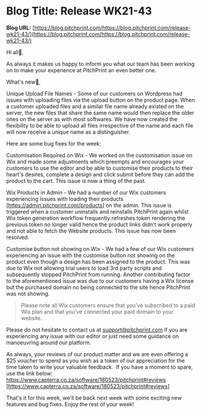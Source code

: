 # **Blog Title**: Release WK21-43

**Blog URL:** [https://blog.pitchprint.com/https://blog.pitchprint.com/release-wk21-43/](https://blog.pitchprint.com/https://blog.pitchprint.com/release-wk21-43/)

Hi all👋,

As always it makes us happy to inform you what our team has been working on to make your experience at PitchPrint an even better one.

What's new🚀,

Unique Upload File Names - Some of our customers on Wordpress had issues with uploading files via the upload button on the product page.
When a customer uploaded files and a similar file name already existed on the server, the new files that share the same name would then
replace the older ones on the server as with most softwares. We have now created the flexibility to be able to upload all files irrespective
of the name and each file will now receive a unique name as a distinguisher.

Here are some bug fixes for the week:

Customisation Required on Wix - We worked on the customisation issue on Wix and made some adjustments which preempts and encourages your
customers to use the editor and be able to customise their products to their heart's desires, complete a design and click submit before they
can add the product to the cart. This issue is now a thing of the past.

Wix Products in Admin - We had a number of our Wix customers experiencing issues with loading their products
[https://admin.pitchprint.com/products] on the admin. This issue is triggered when a customer uninstalls and reinstalls PitchPrint again
whilst Wix token generation workflow frequently refreshes token rendering the previous token no longer valid hence the product links didn't
work properly and not able to fetch the Website products. This issue has now been resolved.

Customise button not showing on Wix - We had a few of our Wix customers experiencing an issue with the customise button not showing on the
product even though a design has been assigned to the product. This was due to Wix not allowing trial users to load 3rd party scripts and
subsequently stopped PitchPrint from running. Another contributing factor to the aforementioned issue was due to our customers having a Wix
license but the purchased domain no being connected to the site hence PitchPrint was not showing.

> Please note all Wix customers ensure that you've subscribed to a paid Wix plan and that you've connected your paid domain to your website.

Please do not hesitate to contact us at support@pitchprint.com if you are experiencing any issue with our editor or just need some guidance
on manoeuvring around our platform.

As always, your reviews of our product matter and we are even offering a $25 voucher to spend as you wish as a token of our appreciation for
the time taken to write your valuable feedback.  If you have a moment to spare, use the link below:
https://www.capterra.co.za/software/180523/pitchprint#reviews [https://www.capterra.co.za/software/180523/pitchprint#reviews]

That's it for this week, we'll be back next week with some exciting new features and bug fixes. Enjoy the rest of your week!

